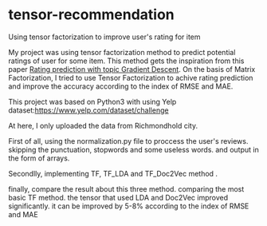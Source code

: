 # tensor-recommendation
Using tensor factorization to improve user's rating for item

My project was using tensor factorization method to predict potential ratings of user for some item. This method gets the inspiration from this paper [Rating prediction with topic Gradient Descent](https://github.com/sunyang1994702/tensor-recommendation/blob/master/Rating%20prediction%20with%20topic%20Gradient%20Descent.pdf). 
On the basis of Matrix Factorization, I tried to use Tensor Factorization to achive rating prediction and improve the accuracy according to the index of RMSE and MAE.

This project was based on Python3 with using Yelp dataset:https://www.yelp.com/dataset/challenge

At here, I only uploaded the data from Richmondhold city. 

First of all, 
  using the normalization.py file to proccess the user's reviews. skipping the punctuation, stopwords and some useless words. and output in the form of arrays.

Secondlly,
  implementing TF, TF_LDA and TF_Doc2Vec method .
  
finally, 
  compare the result about this three method. comparing the most basic TF method. the tensor that used LDA and Doc2Vec improved significantly. it can be improved by 5-8% according to the index of RMSE and MAE


